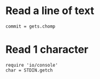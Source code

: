# Read a line of text
```
commit = gets.chomp
```

# Read 1 character

```
require 'io/console'
char = STDIN.getch
```